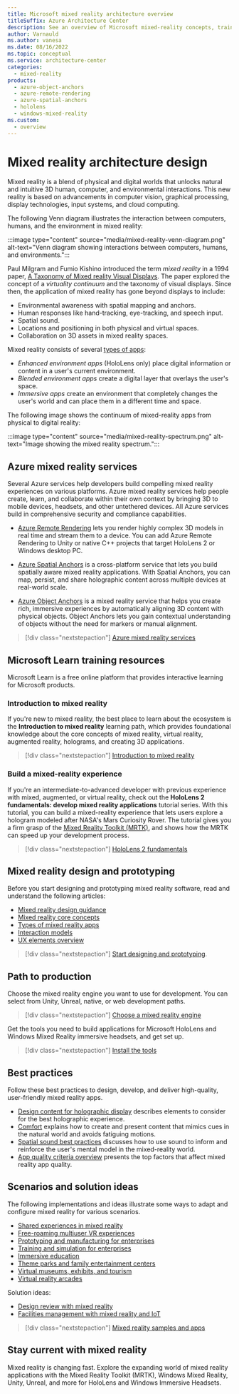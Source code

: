 ```yaml
---
title: Microsoft mixed reality architecture overview
titleSuffix: Azure Architecture Center
description: See an overview of Microsoft mixed-reality concepts, training, best practices, architectures, and Azure services.
author: Varnauld
ms.author: vanesa
ms.date: 08/16/2022
ms.topic: conceptual
ms.service: architecture-center
categories:
  - mixed-reality
products:
  - azure-object-anchors
  - azure-remote-rendering
  - azure-spatial-anchors
  - hololens
  - windows-mixed-reality
ms.custom:
  - overview
---
```


# Mixed reality architecture design

Mixed reality is a blend of physical and digital worlds that unlocks natural and intuitive 3D human, computer, and environmental interactions. This new reality is based on advancements in computer vision, graphical processing, display technologies, input systems, and cloud computing.

The following Venn diagram illustrates the interaction between computers, humans, and the environment in mixed reality:

:::image type="content" source="media/mixed-reality-venn-diagram.png" alt-text="Venn diagram showing interactions between computers, humans, and environments.":::

Paul Milgram and Fumio Kishino introduced the term *mixed reality* in a 1994 paper, [A Taxonomy of Mixed reality Visual Displays](https://search.ieice.org/bin/summary.php?id=e77-d_12_1321). The paper explored the concept of a *virtuality continuum* and the taxonomy of visual displays. Since then, the application of mixed reality has gone beyond displays to include:

- Environmental awareness with spatial mapping and anchors.
- Human responses like hand-tracking, eye-tracking, and speech input.
- Spatial sound.
- Locations and positioning in both physical and virtual spaces.
- Collaboration on 3D assets in mixed reality spaces.

Mixed reality consists of several [types of apps](/windows/mixed-reality/discover/types-of-mixed-reality-apps?toc=/azure/architecture/toc.json&bc=/azure/architecture/_bread/toc.json):

- *Enhanced environment apps* (HoloLens only) place digital information or content in a user's current environment.
- *Blended environment apps* create a digital layer that overlays the user's space.
- *Immersive apps* create an environment that completely changes the user's world and can place them in a different time and space.

The following image shows the continuum of mixed-reality apps from physical to digital reality:

:::image type="content" source="media/mixed-reality-spectrum.png" alt-text="Image showing the mixed reality spectrum.":::

## Azure mixed reality services

Several Azure services help developers build compelling mixed reality experiences on various platforms. Azure mixed reality services help people create, learn, and collaborate within their own context by bringing 3D to mobile devices, headsets, and other untethered devices. All Azure services build in comprehensive security and compliance capabilities.

- [Azure Remote Rendering](https://azure.microsoft.com/services/remote-rendering) lets you render highly complex 3D models in real time and stream them to a device. You can add Azure Remote Rendering to Unity or native C++ projects that target HoloLens 2 or Windows desktop PC.

- [Azure Spatial Anchors](https://azure.microsoft.com/services/spatial-anchors) is a cross-platform service that lets you build spatially aware mixed reality applications. With Spatial Anchors, you can map, persist, and share holographic content across multiple devices at real-world scale.

- [Azure Object Anchors](https://azure.microsoft.com/services/object-anchors) is a mixed reality service that helps you create rich, immersive experiences by automatically aligning 3D content with physical objects. Object Anchors lets you gain contextual understanding of objects without the need for markers or manual alignment.

> [!div class="nextstepaction"]
> [Azure mixed reality services](/windows/mixed-reality/develop/mixed-reality-cloud-services?toc=/azure/architecture/toc.json&bc=/azure/architecture/_bread/toc.json)

## Microsoft Learn training resources

Microsoft Learn is a free online platform that provides interactive learning for Microsoft products.

### Introduction to mixed reality

If you're new to mixed reality, the best place to learn about the ecosystem is the **Introduction to mixed reality** learning path, which provides foundational knowledge about the core concepts of mixed reality, virtual reality, augmented reality, holograms, and creating 3D applications.

> [!div class="nextstepaction"]
> [Introduction to mixed reality](/training/modules/intro-to-mixed-reality)

### Build a mixed-reality experience

If you're an intermediate-to-advanced developer with previous experience with mixed, augmented, or virtual reality, check out the **HoloLens 2 fundamentals: develop mixed reality applications**  tutorial series. With this tutorial, you can build a mixed-reality experience that lets users explore a hologram modeled after NASA's Mars Curiosity Rover. The tutorial gives you a firm grasp of the [Mixed Reality Toolkit (MRTK)](/windows/mixed-reality/mrtk-unity/mrtk2), and shows how the MRTK can speed up your development process.

> [!div class="nextstepaction"]
> [HoloLens 2 fundamentals](/training/paths/beginner-hololens-2-tutorials)

## Mixed reality design and prototyping

Before you start designing and prototyping mixed reality software, read and understand the following articles:

- [Mixed reality design guidance](/windows/mixed-reality/design/about-this-design-guidance?toc=/azure/architecture/toc.json&bc=/azure/architecture/_bread/toc.json)
- [Mixed reality core concepts](/windows/mixed-reality/design/core-concepts-landingpage?toc=/azure/architecture/toc.json&bc=/azure/architecture/_bread/toc.json)
- [Types of mixed reality apps](/windows/mixed-reality/discover/types-of-mixed-reality-apps?toc=/azure/architecture/toc.json&bc=/azure/architecture/_bread/toc.json)
- [Interaction models](/windows/mixed-reality/design/interaction-fundamentals?toc=/azure/architecture/toc.json&bc=/azure/architecture/_bread/toc.json)
- [UX elements overview](/windows/mixed-reality/design/app-patterns-landingpage?toc=/azure/architecture/toc.json&bc=/azure/architecture/_bread/toc.json)

> [!div class="nextstepaction"]
> [Start designing and prototyping](/windows/mixed-reality/design?toc=/azure/architecture/toc.json&bc=/azure/architecture/_bread/toc.json).

## Path to production

Choose the mixed reality engine you want to use for development. You can select from Unity, Unreal, native, or web development paths.

> [!div class="nextstepaction"]
> [Choose a mixed reality engine](/windows/mixed-reality/develop/choosing-an-engine?toc=/azure/architecture/toc.json&bc=/azure/architecture/_bread/toc.json)

Get the tools you need to build applications for Microsoft HoloLens and Windows Mixed Reality immersive headsets, and get set up.

> [!div class="nextstepaction"]
> [Install the tools](/windows/mixed-reality/develop/install-the-tools?toc=/azure/architecture/toc.json&bc=/azure/architecture/_bread/toc.json)

## Best practices

Follow these best practices to design, develop, and deliver high-quality, user-friendly mixed reality apps.

- [Design content for holographic display](/windows/mixed-reality/design/designing-content-for-holographic-display?toc=/azure/architecture/toc.json&bc=/azure/architecture/_bread/toc.json) describes elements to consider for the best holographic experience.
- [Comfort](/windows/mixed-reality/design/comfort?toc=/azure/architecture/toc.json&bc=/azure/architecture/_bread/toc.json) explains how to create and present content that mimics cues in the natural world and avoids fatiguing motions.
- [Spatial sound best practices](/windows/mixed-reality/design/spatial-sound-design?toc=/azure/architecture/toc.json&bc=/azure/architecture/_bread/toc.json) discusses how to use sound to inform and reinforce the user's mental model in the mixed-reality world.
- [App quality criteria overview](/windows/mixed-reality/develop/advanced-concepts/app-quality-criteria-overview?toc=/azure/architecture/toc.json&bc=/azure/architecture/_bread/toc.json) presents the top factors that affect mixed reality app quality.

## Scenarios and solution ideas

The following implementations and ideas illustrate some ways to adapt and configure mixed reality for various scenarios.

- [Shared experiences in mixed reality](/windows/mixed-reality/design/shared-experiences-in-mixed-reality?toc=/azure/architecture/toc.json&bc=/azure/architecture/_bread/toc.json)
- [Free-roaming multiuser VR experiences](/windows/mixed-reality/enthusiast-guide/free-roam-vr-multiuser-experiences?toc=/azure/architecture/toc.json&bc=/azure/architecture/_bread/toc.json)
- [Prototyping and manufacturing for enterprises](/windows/mixed-reality/enthusiast-guide/prototyping-manufacturing?toc=/azure/architecture/toc.json&bc=/azure/architecture/_bread/toc.json)
- [Training and simulation for enterprises](/windows/mixed-reality/enthusiast-guide/training-simulation?toc=/azure/architecture/toc.json&bc=/azure/architecture/_bread/toc.json)
- [Immersive education](/windows/mixed-reality/enthusiast-guide/immersive-education?toc=/azure/architecture/toc.json&bc=/azure/architecture/_bread/toc.json)
- [Theme parks and family entertainment centers](/windows/mixed-reality/enthusiast-guide/theme-parks-family-entertainment?toc=/azure/architecture/toc.json&bc=/azure/architecture/_bread/toc.json)
- [Virtual museums, exhibits, and tourism](/windows/mixed-reality/enthusiast-guide/virtual-museums?toc=/azure/architecture/toc.json&bc=/azure/architecture/_bread/toc.json)
- [Virtual reality arcades](/windows/mixed-reality/enthusiast-guide/virtual-reality-arcades?toc=/azure/architecture/toc.json&bc=/azure/architecture/_bread/toc.json)

Solution ideas:

- [Design review with mixed reality](../../solution-ideas/articles/collaborative-design-review-powered-by-mixed-reality.yml)
- [Facilities management with mixed reality and IoT](../../solution-ideas/articles/facilities-management-powered-by-mixed-reality-and-iot.yml)

> [!div class="nextstepaction"]
> [Mixed reality samples and apps](/windows/mixed-reality/develop/features-and-samples?toc=/azure/architecture/toc.json&bc=/azure/architecture/_bread/toc.json)

## Stay current with mixed reality

Mixed reality is changing fast. Explore the expanding world of mixed reality applications with the Mixed Reality Toolkit (MRTK), Windows Mixed Reality, Unity, Unreal, and more for HoloLens and Windows Immersive Headsets.

